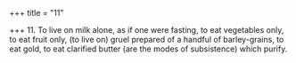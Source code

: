 +++
title = "11"

+++
11. To live on milk alone, as if one were fasting, to eat vegetables only, to eat fruit only, (to live on) gruel prepared of a handful of barley-grains, to eat gold, to eat clarified butter (are the modes of subsistence) which purify.
